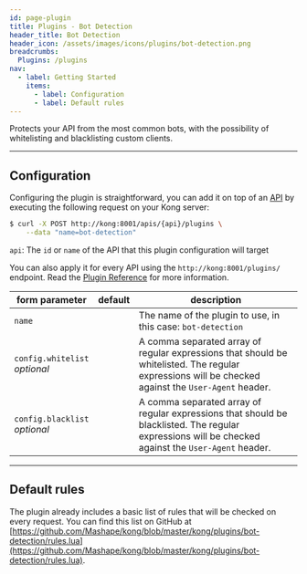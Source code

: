 ```yaml
---
id: page-plugin
title: Plugins - Bot Detection
header_title: Bot Detection
header_icon: /assets/images/icons/plugins/bot-detection.png
breadcrumbs:
  Plugins: /plugins
nav:
  - label: Getting Started
    items:
      - label: Configuration
      - label: Default rules
---
```


Protects your API from the most common bots, with the possibility of whitelisting and blacklisting custom clients.

----

## Configuration

Configuring the plugin is straightforward, you can add it on top of an [API][api-object] by executing the following request on your Kong server:

```bash
$ curl -X POST http://kong:8001/apis/{api}/plugins \
    --data "name=bot-detection"
```

`api`: The `id` or `name` of the API that this plugin configuration will target

You can also apply it for every API using the `http://kong:8001/plugins/` endpoint. Read the [Plugin Reference](/docs/latest/admin-api/#add-plugin) for more information.

form parameter                    | default   | description
---                               |---        | ---
`name`                            |           | The name of the plugin to use, in this case: `bot-detection`
`config.whitelist`<br>*optional*  |           | A comma separated array of regular expressions that should be whitelisted. The regular expressions will be checked against the `User-Agent` header.
`config.blacklist`<br>*optional*  |           | A comma separated array of regular expressions that should be blacklisted. The regular expressions will be checked against the `User-Agent` header.

----

## Default rules

The plugin already includes a basic list of rules that will be checked on every request. You can find this list on GitHub at [https://github.com/Mashape/kong/blob/master/kong/plugins/bot-detection/rules.lua](https://github.com/Mashape/kong/blob/master/kong/plugins/bot-detection/rules.lua).

[api-object]: /docs/latest/admin-api/#api-object
[configuration]: /docs/latest/configuration
[consumer-object]: /docs/latest/admin-api/#consumer-object
[faq-authentication]: /about/faq/#how-can-i-add-an-authentication-layer-on-a-microservice/api?
